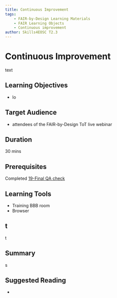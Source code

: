 ```yaml
---
title: Continuous Improvement
tags: 
    - FAIR-by-Design Learning Materials
    - FAIR Learning Objects
    - Continuous improvement
author: Skills4EOSC T2.3
---
```


# Continuous Improvement

text

## Learning Objectives

- lo

## Target Audience

- attendees of the FAIR-by-Design ToT live webinar

## Duration

30 mins

## Prerequisites

Completed [19-Final QA check](../19-Final%20QA%20check/19-finalQA.md)

## Learning Tools

- Training BBB room
- Browser

## t

t 

## Summary

s
## Suggested Reading

- 